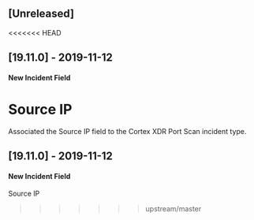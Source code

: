 ## [Unreleased]
<<<<<<< HEAD


## [19.11.0] - 2019-11-12
#### New Incident Field
Source IP
=======
Associated the Source IP field to the Cortex XDR Port Scan incident type.

## [19.11.0] - 2019-11-12
#### New Incident Field
Source IP
>>>>>>> upstream/master
